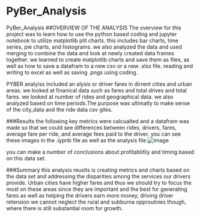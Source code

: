 # PyBer_Analysis
PyBer_Analysis
##OVERVIEW OF THE ANALYSIS 
The overview for this project was to learn how to use the python based coding and jupyter notebook to utilize matplotlib plit charts. this includes bar charts, time series, pie charts, and histograms. we also analyzed the data and used merging to combine the data and look at newly created data frames together. we learned to create matplotlib charts and save them as files, as well as how to save a datafram to a new csv or a new .xlsx file. reading and writing to excel as well as saving .pngs using coding. 

PYBER analyiss included an alysis or driver fares in dirrent cities and urban areas. we looked at finanical data such as fares and total drives and total fares. we looked at number of rides and geographical data. we also analyzed based on time periods.The purpose was ultimatly to make sense of the city_data and the ride data csv giles. 



###Results
the following key metrics were calcualted and a datafram was made so that we could see differences between rides, drivers, fares, average fare per ride, and average fees paid to the driver. you can see these images in the .iypnb file as well as the analysis file 
![image](https://user-images.githubusercontent.com/100965117/166180204-2b678b08-8646-4321-bb41-b1c97d471131.png)

you can make a number of conclusions about profitablitliy and timing based on this data set. 

###Summary
this analysis reuslts is creating metrics and charts based on the data set and addressing the disparities among the services our drivers provide. 
Urban cities have higher fares and thus we should try to focus the most on these areas since they are important and the best for generating fares as well as helping the drivers earn more money, driving driver retension
we cannot neglect the rural and subburna opproutnies though, where there is still substantial room for growth. 

